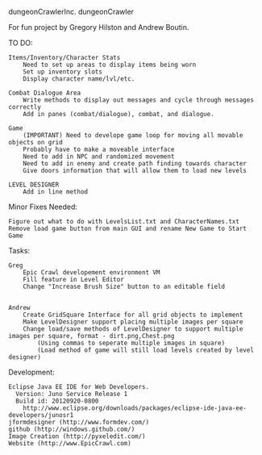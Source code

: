 dungeonCrawlerInc.
dungeonCrawler

For fun project by Gregory Hilston and Andrew Boutin. 

TO DO:
    
    Items/Inventory/Character Stats
        Need to set up areas to display items being worn
        Set up inventory slots
        Display character name/lvl/etc.
       
    Combat Dialogue Area
        Write methods to display out messages and cycle through messages correctly
        Add in panes (combat/dialogue), combat, and dialogue.
    
    Game
        (IMPORTANT) Need to develope game loop for moving all movable objects on grid
        Probably have to make a moveable interface
        Need to add in NPC and randomized movement
        Need to add in enemy and create path finding towards character
        Give doors information that will allow them to load new levels
    
    LEVEL DESIGNER
        Add in line method
    
Minor Fixes Needed:


    Figure out what to do with LevelsList.txt and CharacterNames.txt
    Remove load game button from main GUI and rename New Game to Start Game

Tasks:
    
    Greg
        Epic Crawl developement environment VM
        Fill feature in Level Editor
        Change "Increase Brush Size" button to an editable field


    Andrew
        Create GridSquare Interface for all grid objects to implement
        Make LevelDesigner support placing multiple images per square
        Change load/save methods of LevelDesigner to support multiple images per square, format - dirt.png,Chest.png
            (Using commas to seperate multiple images in square)
            (Load method of game will still load levels created by level designer)

Development:
  
    Eclipse Java EE IDE for Web Developers.
      Version: Juno Service Release 1
      Build id: 20120920-0800
        http://www.eclipse.org/downloads/packages/eclipse-ide-java-ee-developers/junosr1
    jformdesigner (http://www.formdev.com/)
    github (http://windows.github.com/)
    Image Creation (http://pyxeledit.com/)
    Website (http://www.EpicCrawl.com)
